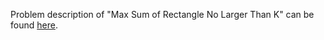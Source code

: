 Problem description of "Max Sum of Rectangle No Larger Than K" can be found [here](https://leetcode.com/problems/max-sum-of-rectangle-no-larger-than-k/).
